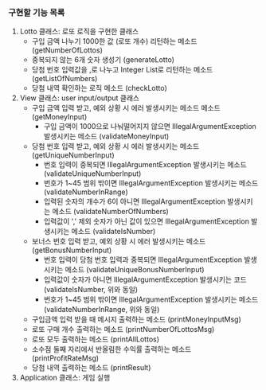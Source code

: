 ### 구현할 기능 목록

1. Lotto 클래스: 로또 로직을 구현한 클래스
    - 구입 금액 나누기 1000한 값 (로또 개수) 리턴하는 메소드 (getNumberOfLottos)
    - 중복되지 않는 6개 숫자 생성기 (generateLotto)
    - 당첨 번호 입력값을 ,로 나누고 Integer List로 리턴하는 메소드 (getListOfNumbers)
    - 당첨 내역 확인하는 로직 메소드 (checkLotto)
2. View 클래스: user input/output 클래스
    - 구입 금액 입력 받고, 예외 상황 시 에러 발생시키는 메소드 메소드 (getMoneyInput)
      - 구입 금액이 1000으로 나눠떨어지지 않으면 IllegalArgumentException 발생시키는 메소드 (validateMoneyInput)
    - 당첨 번호 입력 받고, 예외 상황 시 에러 발생시키는 메소드 (getUniqueNumberInput)
      - 번호 입력이 중복되면 IllegalArgumentException 발생시키는 메소드 (validateUniqueNumberInput)
      - 번호가 1~45 범위 밖이면 IllegalArgumentException 발생시키는 메소드 (validateNumberInRange)
      - 입력된 숫자의 개수가 6이 아니면 IllegalArgumentException 발생시키는 메소드 (validateNumberOfNumbers)
      - 입력값이 ',' 제외 숫자가 아닌 값이 있으면 IllegalArgumentException 발생시키는 메소드 (validateIsNumber)
    - 보너스 번호 입력 받고, 예외 상황 시 에러 발생시키는 메소드 (getBonusNumberInput)
      - 번호 입력이 당첨 번호 입력과 중복되면 IllegalArgumentException 발생시키는 메소드 (validateUniqueBonusNumberInput)
      - 입력값이 숫자가 아니면 IllegalArgumentException 발생시키는 코드 (validateIsNumber, 위와 동일)
      - 번호가 1~45 범위 밖이면 IllegalArgumentException 발생시키는 메소드 (validateNumberInRange, 위와 동일)
    - 구입금액 입력 받을 때 메시지 출력하는 메소드 (printMoneyInputMsg)
    - 로또 구매 개수 출력하는 메소드 (printNumberOfLottosMsg)
    - 로또 모두 출력하는 메소드 (printAllLottos)
    - 소수점 둘째 자리에서 반올림한 수익률 출력하는 메소드 (printProfitRateMsg)
    - 당첨 내역 출력하는 메소드 (printResult)
3. Application 클래스: 게임 실행
